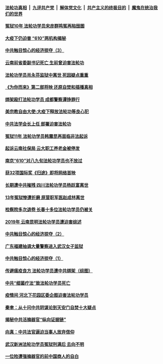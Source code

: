 

####  [法轮功真相](../../../../basic/blob/master/README.md?t=04061231) &nbsp;|&nbsp; [九评共产党](../../../../9ping.md/blob/master/README.md?t=04061231) &nbsp;|&nbsp; [解体党文化](../../../../jtdwh.md/blob/master/README.md?t=04061231)  &nbsp;|&nbsp; [共产主义的终极目的](../../../../gczydzjmd.md/blob/master/README.md?t=04061231) &nbsp;|&nbsp; [魔鬼在统治我们的世界](../../../../mgztzwmdsj.md/blob/master/README.md?t=04061231) 

#### [冤狱10年 法轮功学员宋彦群鸣冤再陷囹圄](../pages/prog424/a102816277.md?t=04061231) 

#### [大疫下仍迫害 “610”两机构揭秘](../pages/prog424/a102816182.md?t=04061231) 

#### [中共触目惊心的经济掠夺（3）](../pages/prog424/a102816139.md?t=04061231) 

#### [云南前省委副书记死亡 生前曾迫害法轮功](../pages/prog424/a102815697.md?t=04061231) 

#### [法轮功学员肖永芬监狱中离世 死因疑点重重](../pages/prog424/a102815656.md?t=04061231) 

#### [《为你而来》第二部将映 还原自焚和插播真相](../pages/prog424/a102815528.md?t=04061231) 

#### [绑架殴打法轮功学员 成都警察谭铮罪行](../pages/prog424/a102814814.md?t=04061231) 

#### [美宗教自由大使:大疫下释放法轮功等良心犯](../pages/prog424/a102814797.md?t=04061231) 

#### [中共法学会长上任 部署迫害法轮功](../pages/prog424/a102814695.md?t=04061231) 

#### [冤狱11年 法轮功学员韩震昆再面临非法起诉](../pages/prog424/a102814043.md?t=04061231) 

#### [起诉云南社保局 云大职工养老金被停发](../pages/prog424/a102813171.md?t=04061231) 

#### [南京“610”对八九旬法轮功学员也不放过](../pages/prog424/a102813146.md?t=04061231) 

#### [获32项国际奖《归途》即将网络首映](../pages/prog424/a102813056.md?t=04061231) 

#### [长期遭中共摧残 四川法轮功学员杨跃富离世](../pages/prog424/a102812270.md?t=04061231) 

#### [13年冤狱惨遭折磨 原营职军医赵成林离世](../pages/prog424/a102811485.md?t=04061231) 

#### [检察院多次退卷 长春十多位法轮功学员仍被关](../pages/prog424/a102811151.md?t=04061231) 

#### [2019年 云南昆明法轮功学员遭迫害综述](../pages/prog424/a102811124.md?t=04061231) 

#### [中共触目惊心的经济掠夺（2）](../pages/prog424/a102810965.md?t=04061231) 

#### [广东福建抽调大量警察进入武汉女子监狱](../pages/prog424/a102810320.md?t=04061231) 

#### [中共触目惊心的经济掠夺（1）](../pages/prog424/a102810282.md?t=04061231) 

#### [传避瘟疫良方 法轮功学员遭中共绑架（组图）](../pages/prog424/a102809488.md?t=04061231) 

#### [中共“细菌疗法”致法轮功学员死亡](../pages/prog424/a102808914.md?t=04061231) 

#### [疫情间 河北下花园区委企图迫害法轮功学员](../pages/prog424/a102808785.md?t=04061231) 

#### [秦聿：从十问中共阴谋论到天安门自焚十大疑点](../pages/prog424/a102808624.md?t=04061231) 

#### [揭秘中共活摘器官“纵向证据链”](../pages/prog424/a102807808.md?t=04061231) 

#### [向真：中共法官逼迫当事人放弃信仰](../pages/prog424/a102805223.md?t=04061231) 

#### [武汉新洲法轮功学员冤狱刑满后 去向不明](../pages/prog424/a102804984.md?t=04061231) 

#### [一位险遭强摘器官的前中国商人的自白](../pages/prog424/a102804190.md?t=04061231) 

